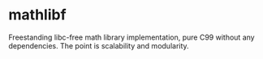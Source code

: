 # mathlibf

Freestanding libc-free math library implementation, pure C99 without any dependencies. The point is scalability and modularity.
